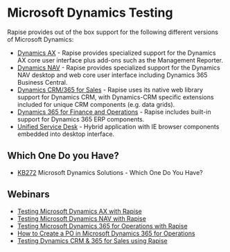 # Microsoft Dynamics Testing

Rapise provides out of the box support for the following different versions of Microsoft Dynamics:

- [Dynamics AX](dynamics_ax.md) - Rapise provides specialized support for the Dynamics AX core user interface plus add-ons such as the Management Reporter.
- [Dynamics NAV](dynamics_nav.md) - Rapise provides specialized support for the Dynamics NAV desktop and web core user interface including Dynamics 365 Business Central.
- [Dynamics CRM/365 for Sales](dynamics_crm.md) - Rapise uses its native web library support for Dynamics CRM, with Dynamics-CRM specific extensions included for unique CRM components (e.g. data grids).
- [Dynamics 365 for Finance and Operations](dynamics_365.md) - Rapise includes built-in support for Dynamics 365 ERP components.
- [Unified Service Desk](unified_service_desk.md) - Hybrid application with IE browser components embedded into desktop interface.

## Which One Do you Have?

- [KB272](https://www.inflectra.com/Support/KnowledgeBase/KB272.aspx) Microsoft Dynamics Solutions - Which One Do You Have?

## Webinars

- [Testing Microsoft Dynamics AX with Rapise](https://youtu.be/KH1-WVqHZ5k)
- [Testing Microsoft Dynamics NAV with Rapise](https://youtu.be/IxwxLqJZdCc)
- [Testing Microsoft Dynamics 365 for Operations with Rapise](https://youtu.be/YMhT0GLNwUE)
- [How to Create a PO in Microsoft Dynamics 365 for Operations](https://youtu.be/NKE1Lg5OgoQ)
- [Testing Dynamics CRM & 365 for Sales using Rapise](https://youtu.be/49DpIhpFLx8)